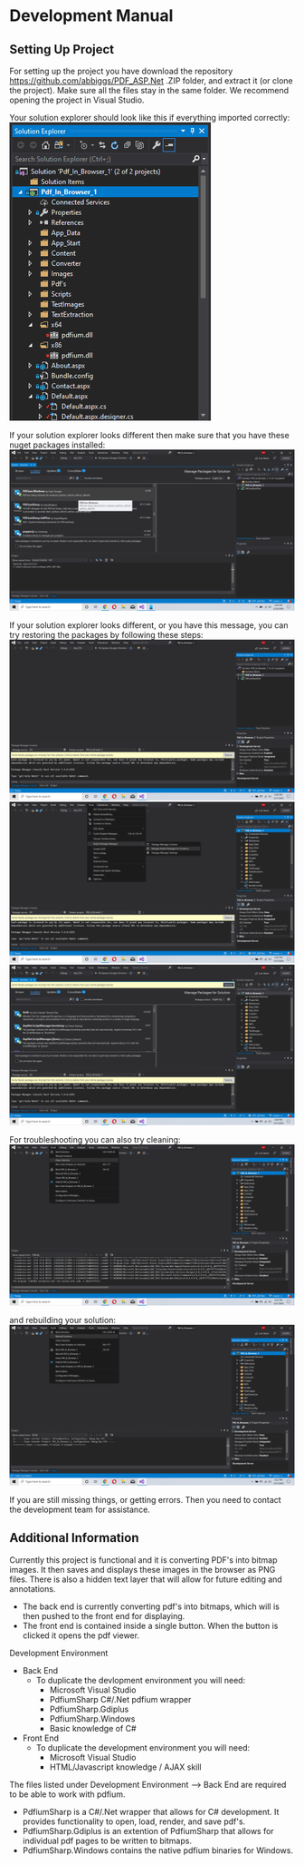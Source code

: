 # Development Manual 

## Setting Up Project

For setting up the project you have download the repository https://github.com/abbiggs/PDF_ASP.Net .ZIP folder, and extract it (or clone the project). Make sure all the files stay in the same folder. We recommend opening the project in Visual Studio.

Your solution explorer should look like this if everything imported correctly:
![Solution Explorer](https://github.com/Brysonleeward/PDF-In-Browser-Rendering/blob/master/Auxiliary%20Files/SolutionExplorer.png)

If your solution explorer looks different then make sure that you have these nuget packages installed:
![Nuget packages](https://github.com/Brysonleeward/PDF-In-Browser-Rendering/blob/master/Auxiliary%20Files/NugetPackages2.png)

If your solution explorer looks different, or you have this message, you can try restoring the packages by following these steps:
![Nuget packages](https://github.com/Brysonleeward/PDF-In-Browser-Rendering/blob/master/Auxiliary%20Files/RestorePackagesMessage.png)
![Nuget packages](https://github.com/Brysonleeward/PDF-In-Browser-Rendering/blob/master/Auxiliary%20Files/Restore%20Step2.png)
![Nuget packages](https://github.com/Brysonleeward/PDF-In-Browser-Rendering/blob/master/Auxiliary%20Files/ClickRestore.png)


For troubleshooting you can also try cleaning:
![Solution Explorer](https://github.com/Brysonleeward/PDF-In-Browser-Rendering/blob/master/Auxiliary%20Files/CleanSolution.png)

and rebuilding your solution:
![Solution Explorer](https://github.com/Brysonleeward/PDF-In-Browser-Rendering/blob/master/Auxiliary%20Files/RebuildSolution.png)

If you are still missing things, or getting errors. Then you need to contact the development team for assistance.

## Additional Information

Currently this project is functional and it is converting PDF's into bitmap images. It then saves and displays these images in the browser as PNG files. There is also a hidden text layer that will allow for future editing and annotations.
- The back end is currently converting pdf's into bitmaps,
  which will is then pushed to the front end for displaying. 
- The front end is contained inside a single button. When the button is clicked
  it opens the pdf viewer.
  
Development Environment
- Back End
  - To duplicate the devlopment environment you will need:
    - Microsoft Visual Studio
    - PdfiumSharp C#/.Net pdfium wrapper
    - PdfiumSharp.Gdiplus
    - PdfiumSharp.Windows
    - Basic knowledge of C#
- Front End
  - To duplicate the development environment you will need:
    - Microsoft Visual Studio
    - HTML/Javascript knowledge / AJAX skill

The files listed under Development Environment --> Back End are required to be able to work with pdfium.
- PdfiumSharp is a C#/.Net wrapper that allows for C# development. It provides functionality to open, load,
  render, and save pdf's.
- PdfiumSharp.Gdiplus is an extention of PdfiumSharp that allows for individual pdf pages to be written 
  to bitmaps.
- PdfiumSharp.Windows contains the native pdfium binaries for Windows.
